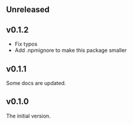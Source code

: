 ## Unreleased

## v0.1.2

-   Fix typos
-   Add .npmignore to make this package smaller

## v0.1.1

Some docs are updated.

## v0.1.0

The initial version.

